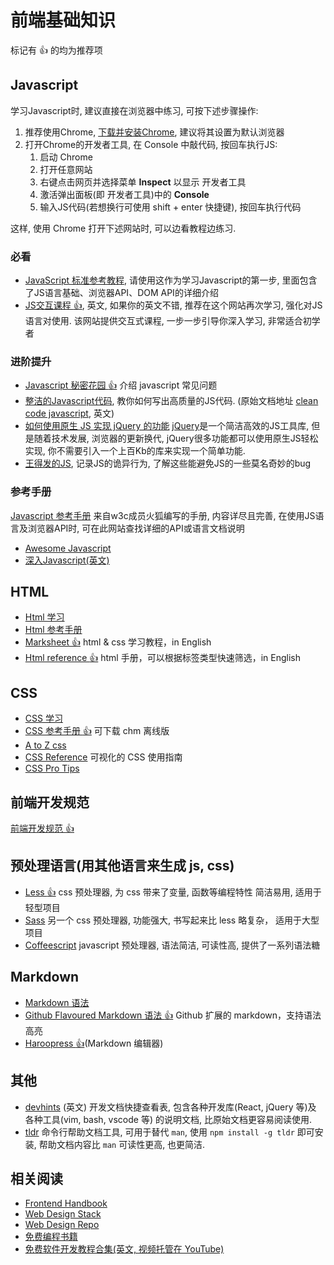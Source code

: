 # 前端基础知识

标记有 :thumbsup: 的均为推荐项

## Javascript
学习Javascript时, 建议直接在浏览器中练习, 可按下述步骤操作:
1. 推荐使用Chrome, [下载并安装Chrome](https://www.google.cn/chrome/), 建议将其设置为默认浏览器
2. 打开Chrome的开发者工具, 在 Console 中敲代码, 按回车执行JS: 
   1. 启动 Chrome
   2. 打开任意网站
   3. 右键点击网页并选择菜单 **Inspect** 以显示 开发者工具
   4. 激活弹出面板(即 开发者工具)中的 **Console** 
   5. 输入JS代码(若想换行可使用 shift + enter 快捷键), 按回车执行代码

这样, 使用 Chrome 打开下述网站时, 可以边看教程边练习.

### 必看
- [JavaScript 标准参考教程](http://javascript.ruanyifeng.com/), 请使用这作为学习Javascript的第一步, 里面包含了JS语言基础、浏览器API、DOM API的详细介绍
- [JS交互课程 :thumbsup:](https://learnjavascript.online/), 英文, 如果你的英文不错, 推荐在这个网站再次学习, 强化对JS语言对使用. 该网站提供交互式课程, 一步一步引导你深入学习, 非常适合初学者

### 进阶提升
- [Javascript 秘密花园 :thumbsup:](http://bonsaiden.github.io/JavaScript-Garden/zh/) 介绍 javascript 常见问题
- [整洁的Javascript代码](https://github.com/beginor/clean-code-javascript), 教你如何写出高质量的JS代码. (原始文档地址 [clean code javascript](https://github.com/ryanmcdermott/clean-code-javascript), 英文)
- [如何使用原生 JS 实现 jQuery 的功能](https://github.com/nefe/You-Dont-Need-jQuery/blob/master/README.zh-CN.md) [jQuery](https://www.jquery123.com/)是一个简洁高效的JS工具库, 但是随着技术发展, 浏览器的更新换代, jQuery很多功能都可以使用原生JS轻松实现, 你不需要引入一个上百Kb的库来实现一个简单功能.
- [王得发的JS](https://wtfjs.com/), 记录JS的诡异行为, 了解这些能避免JS的一些莫名奇妙的bug

### 参考手册
[Javascript 参考手册](https://developer.mozilla.org/zh-CN/docs/Web/JavaScript) 来自w3c成员火狐编写的手册, 内容详尽且完善, 在使用JS语言及浏览器API时, 可在此网站查找详细的API或语言文档说明


- [Awesome Javascript](https://github.com/wwsun/awesome-javascript)
- [深入Javascript(英文)](https://exploringjs.com/deep-js/toc.html)


## HTML

- [Html 学习](http://zh.html.net/tutorials/html/)
- [Html 参考手册](http://w3school.com.cn/html/index.asp)
- [Marksheet :thumbsup:](http://marksheet.io/) html & css 学习教程，in English
- [Html reference :thumbsup:](http://htmlreference.io/) html 手册，可以根据标签类型快速筛选，in English

## CSS

- [CSS 学习](http://www.w3school.com.cn/css/)
- [CSS 参考手册 :thumbsup:](http://css.doyoe.com/) 可下载 chm 离线版
- [A to Z css](http://www.atozcss.com/ 'CSS Screencasts for Designers & Developers')
- [CSS Reference](http://cssreference.io/) 可视化的 CSS 使用指南
- [CSS Pro Tips](https://github.com/AllThingsSmitty/css-protips)

## 前端开发规范

[前端开发规范 :thumbsup:](./guideline.md)

## 预处理语言(用其他语言来生成 js, css)

- [Less :thumbsup:](http://www.lesscss.net/) css 预处理器, 为 css 带来了变量, 函数等编程特性 简洁易用, 适用于轻型项目
- [Sass](http://sass-lang.com/guide) 另一个 css 预处理器, 功能强大, 书写起来比 less 略复杂， 适用于大型项目
- [Coffeescript](http://coffeescript.org/) javascript 预处理器, 语法简洁, 可读性高, 提供了一系列语法糖

## Markdown

- [Markdown 语法](http://wowubuntu.com/markdown/)
- [Github Flavoured Markdown 语法 :thumbsup:](https://help.github.com/articles/github-flavored-markdown/) Github 扩展的 markdown，支持语法高亮
- [Haroopress :thumbsup:](http://pad.haroopress.com/user.html#download)(Markdown 编辑器)

## 其他

- [devhints](https://devhints.io) (英文) 开发文档快捷查看表, 包含各种开发库(React, jQuery 等)及 各种工具(vim, bash, vscode 等) 的说明文档, 比原始文档更容易阅读使用.
- [tldr](https://www.npmjs.com/package/tldr) 命令行帮助文档工具, 可用于替代 `man`, 使用 `npm install -g tldr` 即可安装, 帮助文档内容比 `man` 可读性更高, 也更简洁.

## 相关阅读

- [Frontend Handbook](http://www.frontendhandbook.com/)
- [Web Design Stack](http://webdesignstack.com/)
- [Web Design Repo](http://www.webdesignrepo.com/)
- [免费编程书籍](https://github.com/EbookFoundation/free-programming-books/blob/master/free-programming-books-zh.md)
- [免费软件开发教程合集(英文, 视频托管在 YouTube)](https://www.tutorialist.io/)
